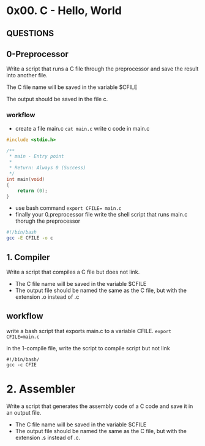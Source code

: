 # 0x00. C - Hello, World
## QUESTIONS


## 0-Preprocessor

Write a script that runs a C file through the preprocessor and save the result into another file.

The C file name will be saved in the variable $CFILE

The output should be saved in the file c.

### workflow
- create a file main.c `cat main.c`
write  c code in main.c
```C
#include <stdio.h>

/**
 * main - Entry point
 *
 * Return: Always 0 (Success)
 */
int main(void)
{
    return (0);
}
```

- use bash command `export CFILE= main.c` 
- finally your 0.preprocessor file write the shell script that runs main.c thorugh the preprocessor

```bash
#!/bin/bash 
gcc -E CFILE -o c
```
## 1. Compiler 
Write a script that compiles a C file but does not link.

- The C file name will be saved in the variable $CFILE
- The output file should be named the same as the C file, but with the extension .o instead of .c

## workflow 

write a bash script that exports main.c to a variable CFILE. `export CFILE=main.c`

in the 1-compile file, write the script to compile script but not link

```
#!/bin/bash/
gcc -c CFIE 
```
# 2. Assembler 

Write a script that generates the assembly code of a C code and save it in an output file.

- The C file name will be saved in the variable $CFILE
- The output file should be named the same as the C file, but with the extension .s instead of .c.
